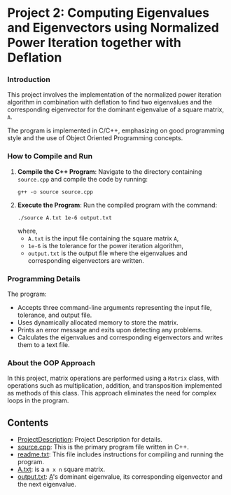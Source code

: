 # Project 2: Computing Eigenvalues and Eigenvectors using Normalized Power Iteration together with Deflation

### Introduction

This project involves the implementation of the normalized power iteration algorithm in combination with deflation to find two eigenvalues and the corresponding eigenvector for the dominant eigenvalue of a square matrix, `A`. 

The program is implemented in C/C++, emphasizing on good programming style and the use of Object Oriented Programming concepts.

### How to Compile and Run

1. **Compile the C++ Program**: Navigate to the directory containing `source.cpp` and compile the code by running:
    ```
    g++ -o source source.cpp
    ```
2. **Execute the Program**: Run the compiled program with the command:
    ```
    ./source A.txt 1e-6 output.txt
    ```
    where, 
    - `A.txt` is the input file containing the square matrix `A`,
    - `1e-6` is the tolerance for the power iteration algorithm,
    - `output.txt` is the output file where the eigenvalues and corresponding eigenvectors are written.

### Programming Details

The program:
- Accepts three command-line arguments representing the input file, tolerance, and output file.
- Uses dynamically allocated memory to store the matrix.
- Prints an error message and exits upon detecting any problems.
- Calculates the eigenvalues and corresponding eigenvectors and writes them to a text file.

### About the OOP Approach

In this project, matrix operations are performed using a `Matrix` class, with operations such as multiplication, addition, and transposition implemented as methods of this class. This approach eliminates the need for complex loops in the program.

## Contents

- [ProjectDescription](/Project2/ProjectDescription.pdf): Project Description for details.
- [source.cpp](/Project2/source.cpp): This is the primary program file written in C++.
- [readme.txt](/Project2/readme.txt): This file includes instructions for compiling and running the program.
- [A.txt](/Project2/A.txt): is a `n x n` square matrix.
- [output.txt](/Project2/output.txt): [A](A.txt)'s dominant eigenvalue, its corresponding eigenvector and the next eigenvalue.